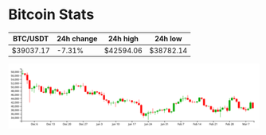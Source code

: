 # Bitcoin Stats

BTC/USDT|24h change|24h high|24h low|
|---|---|---|---|
|$39037.17|-7.31%|$42594.06|$38782.14|

<img src="./chart.svg">
